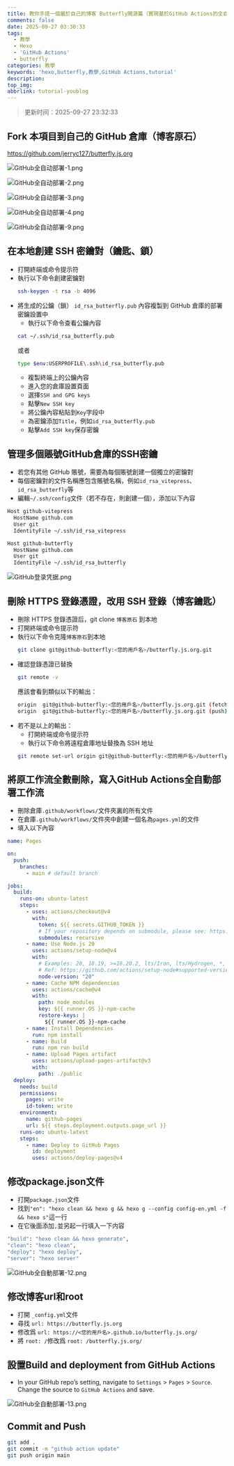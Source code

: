 ```yaml
---
title: 教你手搓一個屬於自己的博客 Butterfly開源篇（實現基於GitHub Actions的全自動部署Hexo）
comments: false
date: 2025-09-27 03:30:33
tags:
  - 教學
  - Hexo
  - 'GitHub Actions'
  - butterfly
categories: 教學
keywords: 'hexo,butterfly,教學,GitHub Actions,tutorial'
description:
top_img:
abbrlink: tutorial-youblog
---
```


> 更新时间：2025-09-27 23:32:33

## Fork 本項目到自己的 GitHub 倉庫（博客原石）
<https://github.com/jerryc127/butterfly.js.org>

![GitHub全自动部署-1.png](https://cloudflare-imgbed-7oz.pages.dev/file/1758920821402_GitHub全自动部署-1.png)

![GitHub全自动部署-2.png](https://cloudflare-imgbed-7oz.pages.dev/file/1758920815866_GitHub全自动部署-2.png)

![GitHub全自动部署-3.png](https://cloudflare-imgbed-7oz.pages.dev/file/1758920816732_GitHub全自动部署-3.png)

![GitHub全自动部署-4.png](https://cloudflare-imgbed-7oz.pages.dev/file/1758920819579_GitHub全自动部署-4.png)

![GitHub全自动部署-9.png](https://cloudflare-imgbed-7oz.pages.dev/file/1758979030584_GitHub全自动部署-9.png)

## 在本地創建 SSH 密鑰對（鑰匙、鎖）
   - 打開終端或命令提示符
   - 執行以下命令創建密鑰對
     ```bash
     ssh-keygen -t rsa -b 4096
     ```
   - 將生成的公鑰（鎖） `id_rsa_butterfly.pub` 內容複製到 GitHub 倉庫的部署密鑰設置中
     - 執行以下命令查看公鑰內容
     ```bash
     cat ~/.ssh/id_rsa_butterfly.pub
     ```
     或者
     ```bash
     type $env:USERPROFILE\.ssh\id_rsa_butterfly.pub
     ```
     - 複製終端上的公鑰內容
     - 進入您的倉庫設置頁面
     - 選擇`SSH and GPG keys`
     - 點擊`New SSH key`
     - 將公鑰內容粘貼到`Key`字段中
     - 為密鑰添加`Title`，例如`id_rsa_butterfly.pub`
     - 點擊`Add SSH key`保存密鑰  

## 管理多個賬號GitHub倉庫的SSH密鑰
   - 若您有其他 GitHub 賬號，需要為每個賬號創建一個獨立的密鑰對
   - 每個密鑰對的文件名稱應包含賬號名稱，例如`id_rsa_vitepress`、`id_rsa_butterfly`等
   - 編輯`~/.ssh/config`文件（若不存在，則創建一個），添加以下內容
```bash
Host github-vitepress
  HostName github.com
  User git
  IdentityFile ~/.ssh/id_rsa_vitepress

Host github-butterfly
  HostName github.com
  User git
  IdentityFile ~/.ssh/id_rsa_butterfly
```

![GitHub登录凭据.png](https://cloudflare-imgbed-7oz.pages.dev/file/1758920815738_GitHub登录凭据.png)

## 刪除 HTTPS 登錄憑證，改用 SSH 登錄（博客鑰匙）
   - 刪除 HTTPS 登錄憑證后，git clone `博客原石` 到本地
   - 打開終端或命令提示符
   - 執行以下命令克隆`博客原石`到本地
     ```bash
     git clone git@github-butterfly:<您的用戶名>/butterfly.js.org.git
     ```
   - 確認登錄憑證已替換
     ```bash
     git remote -v
     ```
     應該會看到類似以下的輸出：
     ```bash
     origin  git@github-butterfly:<您的用戶名>/butterfly.js.org.git (fetch)
     origin  git@github-butterfly:<您的用戶名>/butterfly.js.org.git (push)
     ```
   - 若不是以上的輸出：
     - 打開終端或命令提示符
     - 執行以下命令將遠程倉庫地址替換為 SSH 地址
     ```bash
     git remote set-url origin git@github-butterfly:<您的用戶名>/butterfly.js.org.git 
     ```
## 將原工作流全數刪除，寫入GitHub Actions全自動部署工作流
   - 刪除倉庫`.github/workflows/`文件夾裏的所有文件
   - 在倉庫`.github/workflows/`文件夾中創建一個名為`pages.yml`的文件
   - 填入以下內容
```yaml
name: Pages

on:
  push:
    branches:
      - main # default branch

jobs:
  build:
    runs-on: ubuntu-latest
    steps:
      - uses: actions/checkout@v4
        with:
          token: ${{ secrets.GITHUB_TOKEN }}
          # If your repository depends on submodule, please see: https://github.com/actions/checkout
          submodules: recursive
      - name: Use Node.js 20
        uses: actions/setup-node@v4
        with:
          # Examples: 20, 18.19, >=16.20.2, lts/Iron, lts/Hydrogen, *, latest, current, node
          # Ref: https://github.com/actions/setup-node#supported-version-syntax
          node-version: "20"
      - name: Cache NPM dependencies
        uses: actions/cache@v4
        with:
          path: node_modules
          key: ${{ runner.OS }}-npm-cache
          restore-keys: |
            ${{ runner.OS }}-npm-cache
      - name: Install Dependencies
        run: npm install
      - name: Build
        run: npm run build
      - name: Upload Pages artifact
        uses: actions/upload-pages-artifact@v3
        with:
          path: ./public
  deploy:
    needs: build
    permissions:
      pages: write
      id-token: write
    environment:
      name: github-pages
      url: ${{ steps.deployment.outputs.page_url }}
    runs-on: ubuntu-latest
    steps:
      - name: Deploy to GitHub Pages
        id: deployment
        uses: actions/deploy-pages@v4
```

## 修改package.json文件
  - 打開`package.json`文件
  - 找到`"en": "hexo clean && hexo g && hexo g --config config-en.yml -f && hexo s"`這一行
  - 在它後面添加`,`並另起一行填入一下内容
  ```bash
  "build": "hexo clean && hexo generate",
  "clean": "hexo clean",
  "deploy": "hexo deploy",
  "server": "hexo server"
  ```

![GitHub全自動部署-12.png](https://cloudflare-imgbed-7oz.pages.dev/file/1758988978913_GitHub全自動部署-12.png)

## 修改博客url和root
  - 打開 `_config.yml`文件
  - 尋找 `url: https://butterfly.js.org`
  - 修改爲 `url: https://<您的用戶名>.github.io/butterfly.js.org/`
  - 將 `root: /`修改爲 `root: /butterfly.js.org/`

## 設置Build and deployment from GitHub Actions
  - In your GitHub repo’s setting, navigate to `Settings` > `Pages` > `Source`. Change the source to `GitHub Actions` and save.

![GitHub全自動部署-13.png](https://cloudflare-imgbed-7oz.pages.dev/file/1758989293234_GitHub全自動部署-13.png)

## Commit and Push
  ```bash
  git add .
  git commit -m "github action update"
  git push origin main
  ```